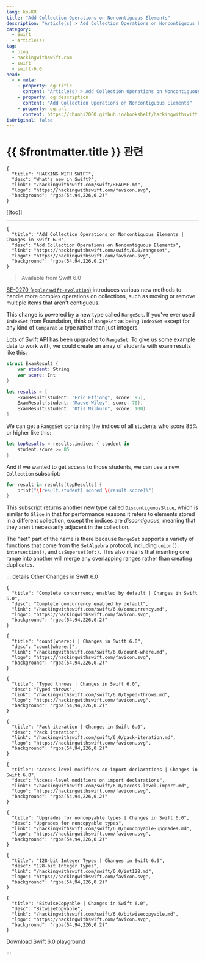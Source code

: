```yaml
---
lang: ko-KR
title: "Add Collection Operations on Noncontiguous Elements"
description: "Article(s) > Add Collection Operations on Noncontiguous Elements"
category:
  - Swift
  - Article(s)
tag: 
  - blog
  - hackingwithswift.com
  - swift
  - swift-6.0
head:
  - - meta:
    - property: og:title
      content: "Article(s) > Add Collection Operations on Noncontiguous Elements"
    - property: og:description
      content: "Add Collection Operations on Noncontiguous Elements"
    - property: og:url
      content: https://chanhi2000.github.io/bookshelf/hackingwithswift.com/swift/6.0/rangeset.html
isOriginal: false
---
```


# {{ $frontmatter.title }} 관련

```component VPCard
{
  "title": "HACKING WITH SWIFT",
  "desc": "What's new in Swift?",
  "link": "/hackingwithswift.com/swift/README.md",
  "logo": "https://hackingwithswift.com/favicon.svg",
  "background": "rgba(54,94,226,0.2)"
}
```

[[toc]]

---

```component VPCard
{
  "title": "Add Collection Operations on Noncontiguous Elements | Changes in Swift 6.0",
  "desc": "Add Collection Operations on Noncontiguous Elements",
  "link": "https://hackingwithswift.com/swift/6.0/rangeset", 
  "logo": "https://hackingwithswift.com/favicon.svg",
  "background": "rgba(54,94,226,0.2)"
}
```

> Available from Swift 6.0

[SE-0270 (<FontIcon icon="iconfont icon-github"/>`apple/swift-evolution`)](https://github.com/apple/swift-evolution/blob/main/proposals/0270-rangeset-and-collection-operations.md) introduces various new methods to handle more complex operations on collections, such as moving or remove multiple items that aren't contiguous.

This change is powered by a new type called `RangeSet`. If you've ever used `IndexSet` from Foundation, think of `RangeSet` as being `IndexSet` except for any kind of `Comparable` type rather than just integers. 

Lots of Swift API has been upgraded to `RangeSet`. To give us some example data to work with, we could create an array of students with exam results like this:

```swift
struct ExamResult {
    var student: String
    var score: Int
}

let results = [
    ExamResult(student: "Eric Effiong", score: 95),
    ExamResult(student: "Maeve Wiley", score: 70),
    ExamResult(student: "Otis Milburn", score: 100)
]
```

We can get a `RangeSet` containing the indices of all students who score 85% or higher like this:

```swift
let topResults = results.indices { student in
    student.score >= 85
}
```

And if we wanted to get access to those students, we can use a new `Collection` subscript:

```swift
for result in results[topResults] {
    print("\(result.student) scored \(result.score)%")
}
```

This subscript returns another new type called `DiscontiguousSlice`, which is similar to `Slice` in that for performance reasons it refers to elements stored in a different collection, except the indices are *discontiguous*, meaning that they aren't necessarily adjacent in the collection.

The "set" part of the name is there because `RangeSet` supports a variety of functions that come from the `SetAlgebra` protocol, including `union()`, `intersection()`, and `isSuperset(of:)`. This also means that inserting one range into another will merge any overlapping ranges rather than creating duplicates.

::: details Other Changes in Swift 6.0

```component VPCard
{
  "title": "Complete concurrency enabled by default | Changes in Swift 6.0",
  "desc": "Complete concurrency enabled by default",
  "link": "/hackingwithswift.com/swift/6.0/concurrency.md",
  "logo": "https://hackingwithswift.com/favicon.svg",
  "background": "rgba(54,94,226,0.2)"
}
```

```component VPCard
{
  "title": "count(where:) | Changes in Swift 6.0",
  "desc": "count(where:)",
  "link": "/hackingwithswift.com/swift/6.0/count-where.md",
  "logo": "https://hackingwithswift.com/favicon.svg",
  "background": "rgba(54,94,226,0.2)"
}
```

```component VPCard
{
  "title": "Typed throws | Changes in Swift 6.0",
  "desc": "Typed throws",
  "link": "/hackingwithswift.com/swift/6.0/typed-throws.md",
  "logo": "https://hackingwithswift.com/favicon.svg",
  "background": "rgba(54,94,226,0.2)"
}
```

```component VPCard
{
  "title": "Pack iteration | Changes in Swift 6.0",
  "desc": "Pack iteration",
  "link": "/hackingwithswift.com/swift/6.0/pack-iteration.md",
  "logo": "https://hackingwithswift.com/favicon.svg",
  "background": "rgba(54,94,226,0.2)"
}
```
<!-- 
```component VPCard
{
  "title": "Add Collection Operations on Noncontiguous Elements | Changes in Swift 6.0",
  "desc": "Add Collection Operations on Noncontiguous Elements",
  "link": "/hackingwithswift.com/swift/6.0/rangeset.md",
  "logo": "https://hackingwithswift.com/favicon.svg",
  "background": "rgba(54,94,226,0.2)"
}
```
-->
```component VPCard
{
  "title": "Access-level modifiers on import declarations | Changes in Swift 6.0",
  "desc": "Access-level modifiers on import declarations",
  "link": "/hackingwithswift.com/swift/6.0/access-level-import.md",
  "logo": "https://hackingwithswift.com/favicon.svg",
  "background": "rgba(54,94,226,0.2)"
}
```

```component VPCard
{
  "title": "Upgrades for noncopyable types | Changes in Swift 6.0",
  "desc": "Upgrades for noncopyable types",
  "link": "/hackingwithswift.com/swift/6.0/noncopyable-upgrades.md",
  "logo": "https://hackingwithswift.com/favicon.svg",
  "background": "rgba(54,94,226,0.2)"
}
```

```component VPCard
{
  "title": "128-bit Integer Types | Changes in Swift 6.0",
  "desc": "128-bit Integer Types",
  "link": "/hackingwithswift.com/swift/6.0/int128.md",
  "logo": "https://hackingwithswift.com/favicon.svg",
  "background": "rgba(54,94,226,0.2)"
}
```

```component VPCard
{
  "title": "BitwiseCopyable | Changes in Swift 6.0",
  "desc": "BitwiseCopyable",
  "link": "/hackingwithswift.com/swift/6.0/bitwisecopyable.md",
  "logo": "https://hackingwithswift.com/favicon.svg",
  "background": "rgba(54,94,226,0.2)"
}
```

[<FontIcon icon="fas fa-file-zipper"/>Download Swift 6.0 playground](https://hackingwithswift.com/files/playgrounds/swift/playground-5-10-to-6-0.playground.zip)

:::

